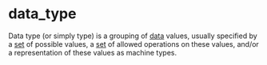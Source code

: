 # data_type

Data type (or simply type) is a grouping of [data](/computer_science/definitions.md#data) values, usually specified by a [set](/mathematics/definitions.md#set) of possible values, a [set](/mathematics/definitions.md#set) of allowed operations on these values, and/or a representation of these values as machine types.
